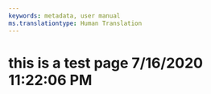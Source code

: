 ```yaml
---
keywords: metadata, user manual
ms.translationtype: Human Translation
---
```

# this is a test page 7/16/2020 11:22:06 PM